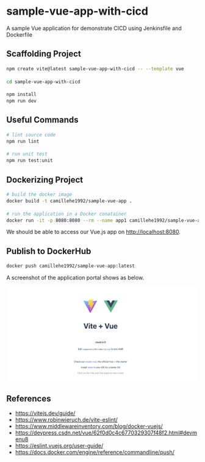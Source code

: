 # sample-vue-app-with-cicd

A sample Vue application for demonstrate CICD using Jenkinsfile and Dockerfile

## Scaffolding Project

```bash
npm create vite@latest sample-vue-app-with-cicd -- --template vue

cd sample-vue-app-with-cicd

npm install
npm run dev
```

## Useful Commands

```bash
# lint source code
npm run lint

# run unit test
npm run test:unit
```

## Dockerizing Project

```bash
# build the docker image
docker build -t camillehe1992/sample-vue-app .

# run the application in a Docker conatainer
docker run -it -p 8080:8080 --rm --name app1 camillehe1992/sample-vue-app
```

We should be able to access our Vue.js app on <http://localhost:8080>.

## Publish to DockerHub

```bash
docker push camillehe1992/sample-vue-app:latest
```

A screenshot of the application portal shows as below.

![Screenshot](./screenshot.png)

## References

- <https://vitejs.dev/guide/>
- <https://www.robinwieruch.de/vite-eslint/>
- <https://www.middlewareinventory.com/blog/docker-vuejs/>
- <https://devpress.csdn.net/vue/62f0d0c4c6770329307f48f2.html#devmenu8>
- <https://eslint.vuejs.org/user-guide/>
- <https://docs.docker.com/engine/reference/commandline/push/>
